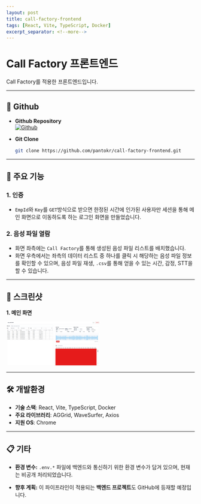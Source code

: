 ```yaml
---
layout: post
title: call-factory-frontend
tags: [React, Vite, TypeScript, Docker]
excerpt_separator: <!--more-->
---
```


# Call Factory 프론트엔드

<!--more-->

Call Factory를 적용한 프론트엔드입니다.

---

## 🔗 Github

- **Github Repository**  
  [![Github](https://img.shields.io/badge/Github-Repository-black?logo=github)](https://github.com/pantokr/call-factory-frontend)

- **Git Clone**  
  ```bash
  git clone https://github.com/pantokr/call-factory-frontend.git
  ```

---

## 📌 주요 기능

### 1. 인증
- `EmpId`와 `Key`를 `GET`방식으로 받으면 한정된 시간에 인가된 사용자만 세션을 통해 메인 화면으로 이동하도록 하는 로그인 화면을 만들었습니다.

### 2. 음성 파일 열람
- 화면 좌측에는 `Call Factory`를 통해 생성된 음성 파일 리스트를 배치했습니다.
- 화면 우측에서는 좌측의 데이터 리스트 중 하나를 클릭 시 해당하는 음성 파일 정보를 확인할 수 있으며, 음성 파일 재생, `.csv`를 통해 얻을 수 있는 시간, 감정, STT을 할 수 있습니다.

---

## 📸 스크린샷

**1. 메인 화면**

<img src="/assets/img/posts/2025-10-31-call-factory-frontend/image.png" alt="메인 화면" style="width:50%;">
  
---

## 🛠️ 개발환경

- **기술 스택**: React, Vite, TypeScript, Docker
- **주요 라이브러리**: AGGrid, WaveSurfer, Axios
- **지원 OS**: Chrome

---

## 📋 기타

- **환경 변수:** `.env.*` 파일에 백엔드와 통신하기 위한 환경 변수가 담겨 있으며, 현재는 비공개 처리되었습니다.
* **향후 계획:** 이 파이프라인이 적용되는 **백엔드 프로젝트**도 GitHub에 등재할 예정입니다.